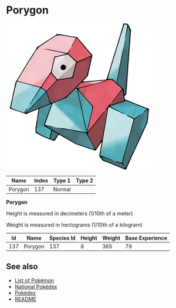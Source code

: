# Porygon


![Porygon](images/137.png)

| **Name** | **Index** | **Type 1** | **Type 2** |
|----|----|----|----|
| Porygon | 137 | Normal  |  |

**Porygon** 


Height is measured in decimeters (1/10th of a meter)

Weight is measured in hectograms (1/10th of a kilogram)

| **Id** | **Name** | **Species Id** | **Height** | **Weight** | **Base Experience** |
|--------|----------|----------------|------------|------------|---------------------|
| 137 | Porygon | 137 | 8 | 365 | 79 |


## See also

- [List of Pokémon](../pokemon.md)
- [National Pokédex](../national_pokedex.md)
- [Pokédex](../pokedex.md)
- [README](../README.md)
